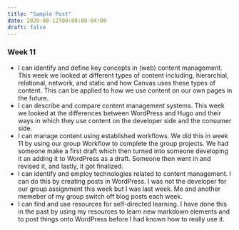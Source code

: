 ```yaml
---
title: "Sample Post"
date: 2020-08-12T00:00:00-04:00
draft: false
---
```


### Week 11
-  I can identify and define key concepts in (web) content management.
This week we looked at different types of content including, hierarchial, relational, network, and static and how
Canvas uses these types of content. This can be applied to how we use content on our own pages in the future.
- I can describe and compare content management systems.
This week we looked at the differences between WordPress and Hugo and their ways in which they use content on the 
developer side and the consumer side. 
- I can manage content using established workflows.
We did this in week 11 by using our group Workflow to complete the group projects. We had someone make
a first draft which then turned into someone developing it an adding it to WordPress as a draft. Someone
then went in and revised it, and lastly, it got finalized. 
- I can identify and employ technologies related to content management.
I can do this by creating posts in WordPress. I was not the developer for our group assignment this
week but I was last week. Me and another memeber of my group switch off blog posts each week. 
- I can find and use resources for self-directed learning.
I have done this in the past by using my resources to learn new markdown elements and to post things onto
WordPress before I had known how to really use it. 
